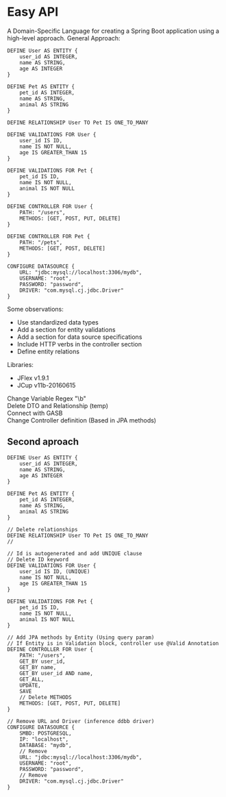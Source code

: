 # Easy API

A Domain-Specific Language for creating a Spring Boot application using a high-level approach.
General Approach:
```
DEFINE User AS ENTITY {
    user_id AS INTEGER,
    name AS STRING,
    age AS INTEGER
}

DEFINE Pet AS ENTITY {
    pet_id AS INTEGER,
    name AS STRING,
    animal AS STRING
}

DEFINE RELATIONSHIP User TO Pet IS ONE_TO_MANY

DEFINE VALIDATIONS FOR User {
    user_id IS ID,
    name IS NOT NULL,
    age IS GREATER_THAN 15
}

DEFINE VALIDATIONS FOR Pet {
    pet_id IS ID,
    name IS NOT NULL,
    animal IS NOT NULL
}

DEFINE CONTROLLER FOR User {
    PATH: "/users",
    METHODS: [GET, POST, PUT, DELETE]
}

DEFINE CONTROLLER FOR Pet {
    PATH: "/pets",
    METHODS: [GET, POST, DELETE]
}

CONFIGURE DATASOURCE {
    URL: "jdbc:mysql://localhost:3306/mydb",
    USERNAME: "root",
    PASSWORD: "password",
    DRIVER: "com.mysql.cj.jdbc.Driver"
}
```

Some observations: 
- Use standardized data types
- Add a section for entity validations
- Add a section for data source specifications
- Include HTTP verbs in the controller section
- Define entity relations

Libraries:
- JFlex v1.9.1
- JCup v11b-20160615

Change Variable Regex "\b" <br>
Delete DTO and Relationship (temp) <br>
Connect with GASB <br>
Change Controller definition (Based in JPA methods) <br>

## Second aproach
```
DEFINE User AS ENTITY {
    user_id AS INTEGER,
    name AS STRING,
    age AS INTEGER
}

DEFINE Pet AS ENTITY {
    pet_id AS INTEGER,
    name AS STRING,
    animal AS STRING
}

// Delete relationships
DEFINE RELATIONSHIP User TO Pet IS ONE_TO_MANY
//

// Id is autogenerated and add UNIQUE clause
// Delete ID keyword
DEFINE VALIDATIONS FOR User {
    user_id IS ID, (UNIQUE)
    name IS NOT NULL,
    age IS GREATER_THAN 15
}

DEFINE VALIDATIONS FOR Pet {
    pet_id IS ID,
    name IS NOT NULL,
    animal IS NOT NULL
}

// Add JPA methods by Entity (Using query param)
// If Entity is in Validation block, controller use @Valid Annotation
DEFINE CONTROLLER FOR User {
    PATH: "/users",
    GET_BY user_id,
    GET_BY name,
    GET_BY user_id AND name,
    GET_ALL,
    UPDATE,
    SAVE
    // Delete METHODS
    METHODS: [GET, POST, PUT, DELETE]
}

// Remove URL and Driver (inference ddbb driver)
CONFIGURE DATASOURCE {
    SMBD: POSTGRESQL,
    IP: "localhost",
    DATABASE: "mydb",
    // Remove
    URL: "jdbc:mysql://localhost:3306/mydb",
    USERNAME: "root",
    PASSWORD: "password",
    // Remove
    DRIVER: "com.mysql.cj.jdbc.Driver"
}
```


